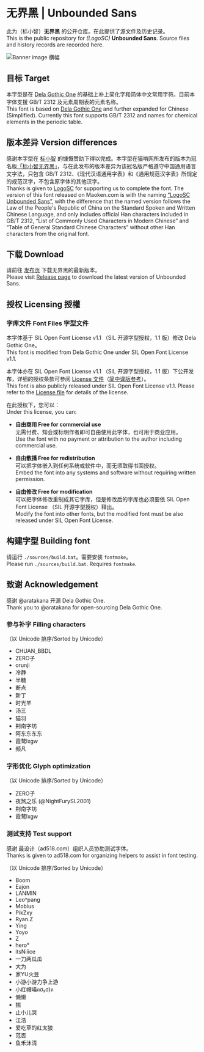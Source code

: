 # 无界黑 | Unbounded Sans

此为（标小智）**无界黑** 的公开仓库。在此提供了源文件及历史记录。  
This is the public repository for *(LogoSC)* **Unbounded Sans**. Source files and history records are recorded here.

![Banner image 横幅](./documentation/display.png)

## 目标 Target

本字型是在 [Dela Gothic One](https://github.com/syakuzen/DelaGothic) 的基础上补上简化字和简体中文常用字符。目前本字体支援 GB/T 2312 及元素周期表的元素名称。  
This font is based on [Dela Gothic One](https://github.com/syakuzen/DelaGothic) and further expanded for Chinese (Simplified). Currently this font supports GB/T 2312 and names for chemical elements in the periodic table.

## 版本差异 Version differences

感谢本字型在 [标小智](https://www.logosc.cn/) 的慷慨赞助下得以完成。本字型在猫啃网所发布的版本为冠名版[「标小智无界黑」](https://www.maoken.com/unbound)，与在此发布的版本差异为该冠名版严格遵守中国通用语言文字法，只包含 GB/T 2312、《现代汉语通用字表》和《通用规范汉字表》所规定的规范汉字，不包含原字体的其他汉字。  
Thanks is given to [LogoSC](https://www.logosc.cn/) for supporting us to complete the font. The version of this font released on Maoken.com is with the naming [“LogoSC Unbounded Sans”](https://www.maoken.com/unbound), with the difference that the named version follows the Law of the People's Republic of China on the Standard Spoken and Written Chinese Language, and only includes official Han characters included in GB/T 2312, “List of Commonly Used Characters in Modern Chinese” and “Table of General Standard Chinese Characters” without other Han characters from the original font.

## 下载 Download

请前往 [发布页](https://github.com/maoken-fonts/unbounded-sans/releases) 下载无界黑的最新版本。  
Please visit [Release page](https://github.com/maoken-fonts/unbounded-sans/releases) to download the latest version of Unbounded Sans.

## 授权 Licensing 授權

### 字库文件 Font Files 字型文件

本字体基于 SIL Open Font License v1.1 （SIL 开源字型授权，1.1 版）修改 Dela Gothic One。  
This font is modified from Dela Gothic One under SIL Open Font License v1.1.

本字体亦在 SIL Open Font License v1.1 （SIL 开源字型授权，1.1 版）下公开发布，详细的授权条款可参阅 [License 文件](./OFL.txt)（[简中译版参考](./OFL_ZHS.txt)）。  
This font is also publicly released under SIL Open Font License v1.1. Please refer to the [License file](./OFL.txt) for details of the license.

在此授权下，您可以：  
Under this license, you can:

- **自由商用 Free for commercial use**  
无需付费、知会或标明作者即可自由使用此字体，也可用于商业应用。  
Use the font with no payment or attribution to the author including commercial use.
  
- **自由散播 Free for redistribution**  
可以把字体嵌入到任何系统或软件中，而无须取得书面授权。  
Embed the font into any systems and software without requiring written permission.
  
- **自由修改 Free for modification**  
可以把字体修改重制成其它字库，但是修改后的字库也必须要依 SIL Open Font License （SIL 开源字型授权）释出。  
Modify the font into other fonts, but the modified font must be also released under SIL Open Font License.

## 构建字型 Building font

请运行 `./sources/build.bat`。需要安装 `fontmake`。  
Please run `./sources/build.bat`. Requires `fontmake`.

## 致谢 Acknowledgement

感谢 @aratakana 开源 Dela Gothic One.  
Thank you to @aratakana for open-sourcing Dela Gothic One.

### 参与补字 Filling characters
（以 Unicode 排序/Sorted by Unicode）

- CHUAN_BBDL
- ZERO子
- orunji
- 冷静
- 半糖
- 断点
- 新丁
- 时光羊
- 汤三
- 猫羽 
- 荆南字坊
- 阿东东东东
- 霞鹜lxgw
- 频凡

### 字形优化 Glyph optimization
（以 Unicode 排序/Sorted by Unicode）

- ZERO子
- 夜煞之乐 (@NightFurySL2001)
- 荆南字坊
- 霞鹜lxgw

### 测试支持 Test support

感谢 最设计（ad518.com）组织人员协助测试字体。  
Thanks is given to ad518.com for organizing helpers to assist in font testing.

（以 Unicode 排序/Sorted by Unicode）
- Boom 
- Eajon
- LANMIN
- Leo^pang
- Mobius
- PikZxy
- Ryan.Z
- Ying
- Yoyo
- Z
- hero°
- itsNiiice
- 一刀两瓜瓜
- 大为
- 家YU火昱
- 小游小游力争上游
- 小红帽喵ฅơ₃ơ)ฅ
- 懒懒
- 揣
- 止小儿哭
- 江浩
- 爱吃草的红太狼
- 范否
- 鱼禾沐清